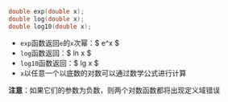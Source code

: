 ```c
double exp(double x);
double log(double x);
double log10(double x);
```
- `exp`函数返回`e`的`x`次幂：$ e^x $
- `log`函数返回：$ ln x $
- `log10`函数返回：$ lg x $
- `x`以任意一个以底数的对数可以通过数学公式进行计算

**注意**：如果它们的参数为负数，则两个对数函数都将出现定义域错误
